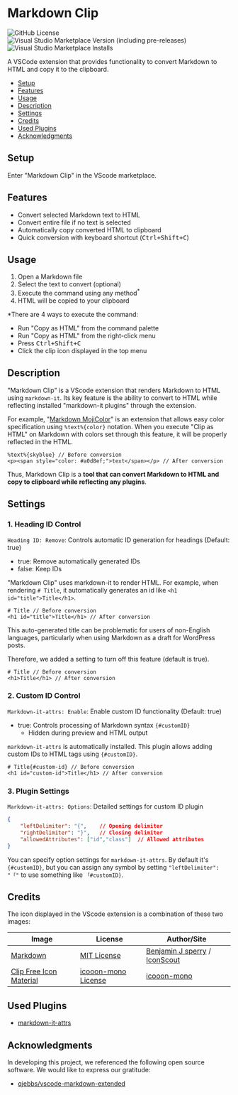 # Markdown Clip
![GitHub License](https://img.shields.io/github/license/vscode-markdown-clip/yusu79/)
![Visual Studio Marketplace Version (including pre-releases)](https://img.shields.io/visual-studio-marketplace/v/yusu79.markdown-clip)
![Visual Studio Marketplace Installs](https://img.shields.io/visual-studio-marketplace/i/yusu79.markdown-clip)

A VSCode extension that provides functionality to convert Markdown to HTML and copy it to the clipboard.

- [Setup](#setup)
- [Features](#features)
- [Usage](#usage)
- [Description](#description)
- [Settings](#settings)
- [Credits](#credits)
- [Used Plugins](#used-plugins)
- [Acknowledgments](#acknowledgments)

## Setup
Enter "Markdown Clip" in the VScode marketplace.



## Features
- Convert selected Markdown text to HTML
- Convert entire file if no text is selected
- Automatically copy converted HTML to clipboard
- Quick conversion with keyboard shortcut (<kbd><kbd>Ctrl</kbd>+<kbd>Shift</kbd>+<kbd>C</kbd></kbd>)

## Usage
1. Open a Markdown file
2. Select the text to convert (optional)
3. Execute the command using any method<sup>*</sup>
4. HTML will be copied to your clipboard

*There are 4 ways to execute the command:

- Run "Copy as HTML" from the command palette
- Run "Copy as HTML" from the right-click menu
- Press <kbd><kbd>Ctrl</kbd>+<kbd>Shift</kbd>+<kbd>C</kbd></kbd>
- Click the clip icon displayed in the top menu

## Description
"Markdown Clip" is a VScode extension that renders Markdown to HTML using `markdown-it`. Its key feature is the ability to convert to HTML while reflecting installed "markdown-it plugins" through the extension.

For example, "[Markdown MojiColor](https://marketplace.visualstudio.com/items?itemName=yusu79.markdown-mojicolor)" is an extension that allows easy color specification using `%text%{color}` notation. When you execute "Clip as HTML" on Markdown with colors set through this feature, it will be properly reflected in the HTML.

```md:Extension is reflected in HTML
%text%{skyblue} // Before conversion
<p><span style="color: #a0d8ef;">text</span></p> // After conversion
```

Thus, Markdown Clip is a **tool that can convert Markdown to HTML and copy to clipboard while reflecting any plugins**.

## Settings

### 1. Heading ID Control
`Heading ID: Remove`: Controls automatic ID generation for headings (Default: true)
- true: Remove automatically generated IDs
- false: Keep IDs

"Markdown Clip" uses markdown-it to render HTML. For example, when rendering `# Title`, it automatically generates an id like `<h1 id="title">Title</h1>`.

```md:Heading ID Control (false)
# Title // Before conversion
<h1 id="title">Title</h1> // After conversion
```

This auto-generated title can be problematic for users of non-English languages, particularly when using Markdown as a draft for WordPress posts.

Therefore, we added a setting to turn off this feature (default is true).

```md:Heading ID Control (true)
# Title // Before conversion
<h1>Title</h1> // After conversion
```

### 2. Custom ID Control
`Markdown-it-attrs: Enable`: Enable custom ID functionality (Default: true)
- true: Controls processing of Markdown syntax `{#customID}`
  - Hidden during preview and HTML output

`markdown-it-attrs` is automatically installed. This plugin allows adding custom IDs to HTML tags using `{#customID}`.

```md:
# Title{#custom-id} // Before conversion
<h1 id="custom-id">Title</h1> // After conversion
```

### 3. Plugin Settings
`Markdown-it-attrs: Options`: Detailed settings for custom ID plugin
```json
{
    "leftDelimiter": "{",    // Opening delimiter
    "rightDelimiter": "}",   // Closing delimiter
    "allowedAttributes": ["id","class"]  // Allowed attributes
}
```

You can specify option settings for `markdown-it-attrs`. By default it's `{#customID}`, but you can assign any symbol by setting `"leftDelimiter": "「"` to use something like `「#customID}`.

## Credits
The icon displayed in the VScode extension is a combination of these two images:

| Image | License | Author/Site |
|-------|---------|-------------|
| [Markdown](https://iconscout.com/free-icon/markdown-486861) | [MIT License](https://opensource.org/license/MIT) | [Benjamin J sperry](https://iconscout.com/contributors/benjamin-j-sperry) / [IconScout](https://iconscout.com/) |
| [Clip Free Icon Material](https://icooon-mono.com/00017-%E3%82%AF%E3%83%AA%E3%83%83%E3%83%97%E3%81%AE%E3%83%95%E3%83%AA%E3%83%BC%E3%82%A2%E3%82%A4%E3%82%B3%E3%83%B3%E7%B4%A0%E6%9D%90/) | [icooon-mono License](https://icooon-mono.com/license/) | [icooon-mono](https://icooon-mono.com/) |

## Used Plugins
- [markdown-it-attrs](https://www.npmjs.com/package/markdown-it-attrs)

## Acknowledgments

In developing this project, we referenced the following open source software. We would like to express our gratitude:

- [qjebbs/vscode-markdown-extended](https://github.com/qjebbs/vscode-markdown-extended)
